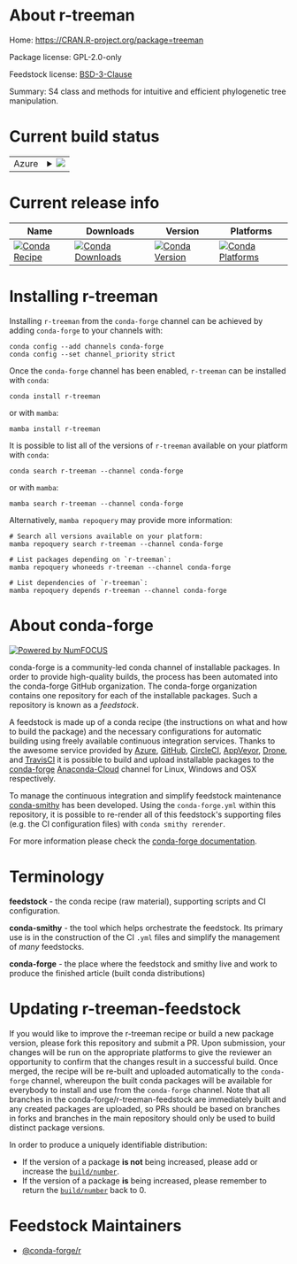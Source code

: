 About r-treeman
===============

Home: https://CRAN.R-project.org/package=treeman

Package license: GPL-2.0-only

Feedstock license: [BSD-3-Clause](https://github.com/conda-forge/r-treeman-feedstock/blob/main/LICENSE.txt)

Summary: S4 class and methods for intuitive and efficient phylogenetic tree manipulation.

Current build status
====================


<table>
    
  <tr>
    <td>Azure</td>
    <td>
      <details>
        <summary>
          <a href="https://dev.azure.com/conda-forge/feedstock-builds/_build/latest?definitionId=4278&branchName=main">
            <img src="https://dev.azure.com/conda-forge/feedstock-builds/_apis/build/status/r-treeman-feedstock?branchName=main">
          </a>
        </summary>
        <table>
          <thead><tr><th>Variant</th><th>Status</th></tr></thead>
          <tbody><tr>
              <td>linux_64_r_base4.1</td>
              <td>
                <a href="https://dev.azure.com/conda-forge/feedstock-builds/_build/latest?definitionId=4278&branchName=main">
                  <img src="https://dev.azure.com/conda-forge/feedstock-builds/_apis/build/status/r-treeman-feedstock?branchName=main&jobName=linux&configuration=linux_64_r_base4.1" alt="variant">
                </a>
              </td>
            </tr><tr>
              <td>linux_64_r_base4.2</td>
              <td>
                <a href="https://dev.azure.com/conda-forge/feedstock-builds/_build/latest?definitionId=4278&branchName=main">
                  <img src="https://dev.azure.com/conda-forge/feedstock-builds/_apis/build/status/r-treeman-feedstock?branchName=main&jobName=linux&configuration=linux_64_r_base4.2" alt="variant">
                </a>
              </td>
            </tr><tr>
              <td>osx_64_r_base4.1</td>
              <td>
                <a href="https://dev.azure.com/conda-forge/feedstock-builds/_build/latest?definitionId=4278&branchName=main">
                  <img src="https://dev.azure.com/conda-forge/feedstock-builds/_apis/build/status/r-treeman-feedstock?branchName=main&jobName=osx&configuration=osx_64_r_base4.1" alt="variant">
                </a>
              </td>
            </tr><tr>
              <td>osx_64_r_base4.2</td>
              <td>
                <a href="https://dev.azure.com/conda-forge/feedstock-builds/_build/latest?definitionId=4278&branchName=main">
                  <img src="https://dev.azure.com/conda-forge/feedstock-builds/_apis/build/status/r-treeman-feedstock?branchName=main&jobName=osx&configuration=osx_64_r_base4.2" alt="variant">
                </a>
              </td>
            </tr><tr>
              <td>win_64</td>
              <td>
                <a href="https://dev.azure.com/conda-forge/feedstock-builds/_build/latest?definitionId=4278&branchName=main">
                  <img src="https://dev.azure.com/conda-forge/feedstock-builds/_apis/build/status/r-treeman-feedstock?branchName=main&jobName=win&configuration=win_64_" alt="variant">
                </a>
              </td>
            </tr>
          </tbody>
        </table>
      </details>
    </td>
  </tr>
</table>

Current release info
====================

| Name | Downloads | Version | Platforms |
| --- | --- | --- | --- |
| [![Conda Recipe](https://img.shields.io/badge/recipe-r--treeman-green.svg)](https://anaconda.org/conda-forge/r-treeman) | [![Conda Downloads](https://img.shields.io/conda/dn/conda-forge/r-treeman.svg)](https://anaconda.org/conda-forge/r-treeman) | [![Conda Version](https://img.shields.io/conda/vn/conda-forge/r-treeman.svg)](https://anaconda.org/conda-forge/r-treeman) | [![Conda Platforms](https://img.shields.io/conda/pn/conda-forge/r-treeman.svg)](https://anaconda.org/conda-forge/r-treeman) |

Installing r-treeman
====================

Installing `r-treeman` from the `conda-forge` channel can be achieved by adding `conda-forge` to your channels with:

```
conda config --add channels conda-forge
conda config --set channel_priority strict
```

Once the `conda-forge` channel has been enabled, `r-treeman` can be installed with `conda`:

```
conda install r-treeman
```

or with `mamba`:

```
mamba install r-treeman
```

It is possible to list all of the versions of `r-treeman` available on your platform with `conda`:

```
conda search r-treeman --channel conda-forge
```

or with `mamba`:

```
mamba search r-treeman --channel conda-forge
```

Alternatively, `mamba repoquery` may provide more information:

```
# Search all versions available on your platform:
mamba repoquery search r-treeman --channel conda-forge

# List packages depending on `r-treeman`:
mamba repoquery whoneeds r-treeman --channel conda-forge

# List dependencies of `r-treeman`:
mamba repoquery depends r-treeman --channel conda-forge
```


About conda-forge
=================

[![Powered by
NumFOCUS](https://img.shields.io/badge/powered%20by-NumFOCUS-orange.svg?style=flat&colorA=E1523D&colorB=007D8A)](https://numfocus.org)

conda-forge is a community-led conda channel of installable packages.
In order to provide high-quality builds, the process has been automated into the
conda-forge GitHub organization. The conda-forge organization contains one repository
for each of the installable packages. Such a repository is known as a *feedstock*.

A feedstock is made up of a conda recipe (the instructions on what and how to build
the package) and the necessary configurations for automatic building using freely
available continuous integration services. Thanks to the awesome service provided by
[Azure](https://azure.microsoft.com/en-us/services/devops/), [GitHub](https://github.com/),
[CircleCI](https://circleci.com/), [AppVeyor](https://www.appveyor.com/),
[Drone](https://cloud.drone.io/welcome), and [TravisCI](https://travis-ci.com/)
it is possible to build and upload installable packages to the
[conda-forge](https://anaconda.org/conda-forge) [Anaconda-Cloud](https://anaconda.org/)
channel for Linux, Windows and OSX respectively.

To manage the continuous integration and simplify feedstock maintenance
[conda-smithy](https://github.com/conda-forge/conda-smithy) has been developed.
Using the ``conda-forge.yml`` within this repository, it is possible to re-render all of
this feedstock's supporting files (e.g. the CI configuration files) with ``conda smithy rerender``.

For more information please check the [conda-forge documentation](https://conda-forge.org/docs/).

Terminology
===========

**feedstock** - the conda recipe (raw material), supporting scripts and CI configuration.

**conda-smithy** - the tool which helps orchestrate the feedstock.
                   Its primary use is in the construction of the CI ``.yml`` files
                   and simplify the management of *many* feedstocks.

**conda-forge** - the place where the feedstock and smithy live and work to
                  produce the finished article (built conda distributions)


Updating r-treeman-feedstock
============================

If you would like to improve the r-treeman recipe or build a new
package version, please fork this repository and submit a PR. Upon submission,
your changes will be run on the appropriate platforms to give the reviewer an
opportunity to confirm that the changes result in a successful build. Once
merged, the recipe will be re-built and uploaded automatically to the
`conda-forge` channel, whereupon the built conda packages will be available for
everybody to install and use from the `conda-forge` channel.
Note that all branches in the conda-forge/r-treeman-feedstock are
immediately built and any created packages are uploaded, so PRs should be based
on branches in forks and branches in the main repository should only be used to
build distinct package versions.

In order to produce a uniquely identifiable distribution:
 * If the version of a package **is not** being increased, please add or increase
   the [``build/number``](https://docs.conda.io/projects/conda-build/en/latest/resources/define-metadata.html#build-number-and-string).
 * If the version of a package **is** being increased, please remember to return
   the [``build/number``](https://docs.conda.io/projects/conda-build/en/latest/resources/define-metadata.html#build-number-and-string)
   back to 0.

Feedstock Maintainers
=====================

* [@conda-forge/r](https://github.com/conda-forge/r/)

